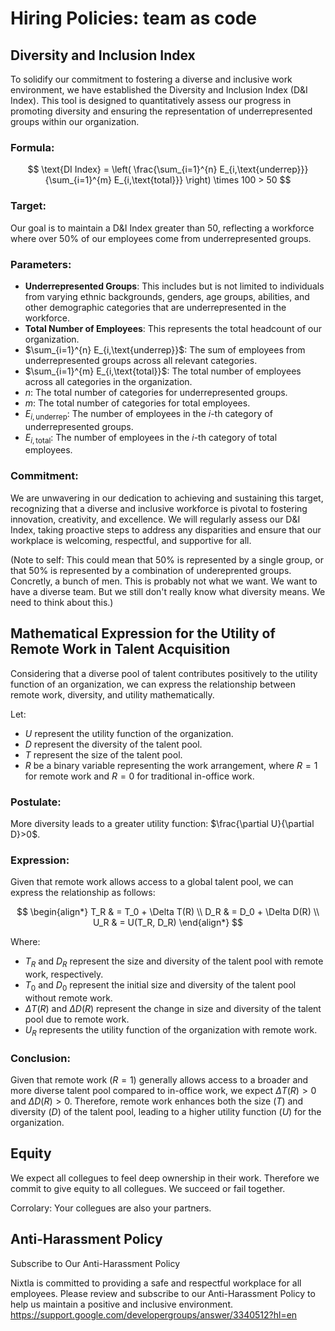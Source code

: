 # Hiring Policies: team as code

## Diversity and Inclusion Index

To solidify our commitment to fostering a diverse and inclusive work environment, we have established the Diversity and Inclusion Index (D&I Index). This tool is designed to quantitatively assess our progress in promoting diversity and ensuring the representation of underrepresented groups within our organization.

### Formula:
$$
\text{DI Index} = \left( \frac{\sum_{i=1}^{n} E_{i,\text{underrep}}}{\sum_{i=1}^{m} E_{i,\text{total}}} \right) \times 100 > 50
$$

### Target:

Our goal is to maintain a D&I Index greater than 50, reflecting a workforce where over 50% of our employees come from underrepresented groups.

### Parameters:

- **Underrepresented Groups**: This includes but is not limited to individuals from varying ethnic backgrounds, genders, age groups, abilities, and other demographic categories that are underrepresented in the workforce.
- **Total Number of Employees**: This represents the total headcount of our organization.
- $\sum_{i=1}^{n} E_{i,\text{underrep}}$: The sum of employees from underrepresented groups across all relevant categories.
- $\sum_{i=1}^{m} E_{i,\text{total}}$: The total number of employees across all categories in the organization.
- $n$: The total number of categories for underrepresented groups.
- $m$: The total number of categories for total employees.
- $E_{i,\text{underrep}}$: The number of employees in the $i$-th category of underrepresented groups.
- $E_{i,\text{total}}$: The number of employees in the $i$-th category of total employees.

### Commitment:

We are unwavering in our dedication to achieving and sustaining this target, recognizing that a diverse and inclusive workforce is pivotal to fostering innovation, creativity, and excellence. We will regularly assess our D&I Index, taking proactive steps to address any disparities and ensure that our workplace is welcoming, respectful, and supportive for all.

(Note to self: This could mean that 50% is represented by a single group, or that 50% is represented by a combination of undereprented groups. Concretly, a bunch of men. This is probably not what we want. We want to have a diverse team. But we still don't really know what diversity means. We need to think about this.)


## Mathematical Expression for the Utility of Remote Work in Talent Acquisition

Considering that a diverse pool of talent contributes positively to the utility function of an organization, we can express the relationship between remote work, diversity, and utility mathematically.

Let:
- $U$ represent the utility function of the organization.
- $D$ represent the diversity of the talent pool.
- $T$ represent the size of the talent pool.
- $R$ be a binary variable representing the work arrangement, where $R = 1$ for remote work and $R = 0$ for traditional in-office work.

### Postulate:
More diversity leads to a greater utility function: $\frac{\partial U}{\partial D}>0$.

### Expression:
Given that remote work allows access to a global talent pool, we can express the relationship as follows:

$$
\begin{align*}
T_R & = T_0 + \Delta T(R) \\
D_R & = D_0 + \Delta D(R) \\
U_R & = U(T_R, D_R)
\end{align*}
$$

Where:
- $T_R$ and $D_R$ represent the size and diversity of the talent pool with remote work, respectively.
- $T_0$ and $D_0$ represent the initial size and diversity of the talent pool without remote work.
- $\Delta T(R)$ and $\Delta D(R)$ represent the change in size and diversity of the talent pool due to remote work.
- $U_R$ represents the utility function of the organization with remote work.

### Conclusion:
Given that remote work ($R = 1$) generally allows access to a broader and more diverse talent pool compared to in-office work, we expect $\Delta T(R)>0$ and $\Delta D(R)>0$. Therefore, remote work enhances both the size ($T$) and diversity ($D$) of the talent pool, leading to a higher utility function ($U$) for the organization.


## Equity
We expect all collegues to feel deep ownership in their work. Therefore we commit to give equity to all collegues. We succeed or fail together. 

Corrolary: Your collegues are also your partners. 


## Anti-Harassment Policy
Subscribe to Our Anti-Harassment Policy

Nixtla is committed to providing a safe and respectful workplace for all employees. Please review and subscribe to our Anti-Harassment Policy to help us maintain a positive and inclusive environment. https://support.google.com/developergroups/answer/3340512?hl=en